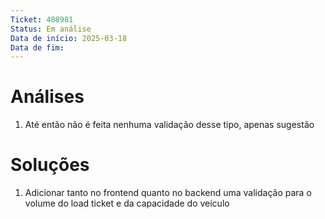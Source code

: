 ```yaml
---
Ticket: 488981
Status: Em análise
Data de início: 2025-03-18
Data de fim:
---
```


# Análises
1. Até então não é feita nenhuma validação desse tipo, apenas sugestão


# Soluções
1. Adicionar tanto no frontend quanto no backend uma validação para o volume do load ticket e da capacidade do veículo


